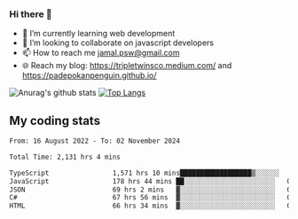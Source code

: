 ### Hi there 👋

<!--
**padepokanpenguin/padepokanpenguin** is a ✨ _special_ ✨ repository because its `README.md` (this file) appears on your GitHub profile.
-->

- 🌱 I’m currently learning  web development
- 👯 I’m looking to collaborate on javascript developers
- 📫 How to reach me jamal.psw@gmail.com
- 🌐 Reach my blog:
   https://tripletwinsco.medium.com/ and
   https://padepokanpenguin.github.io/

![Anurag's github stats](https://github-readme-stats.vercel.app/api?username=padepokanpenguin&count_private=true&disable_animations=false&show_icons=true&theme=default)
[![Top Langs](https://github-readme-stats.vercel.app/api/top-langs/?username=padepokanpenguin&theme=default&layout=compact)](https://github.com/padepokanpenguin)

## My coding stats

<!--START_SECTION:waka-->

```txt
From: 16 August 2022 - To: 02 November 2024

Total Time: 2,131 hrs 4 mins

TypeScript                1,571 hrs 10 mins██████████████████▒░░░░░░   73.73 %
JavaScript                178 hrs 44 mins ██░░░░░░░░░░░░░░░░░░░░░░░   08.39 %
JSON                      69 hrs 2 mins   ▓░░░░░░░░░░░░░░░░░░░░░░░░   03.24 %
C#                        67 hrs 56 mins  ▓░░░░░░░░░░░░░░░░░░░░░░░░   03.19 %
HTML                      66 hrs 34 mins  ▓░░░░░░░░░░░░░░░░░░░░░░░░   03.12 %
```

<!--END_SECTION:waka-->


